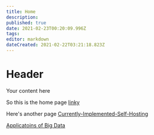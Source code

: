```yaml
---
title: Home
description: 
published: true
date: 2021-02-23T00:20:09.996Z
tags: 
editor: markdown
dateCreated: 2021-02-22T03:21:18.823Z
---
```


# Header
Your content here

So this is the home page [linky](./link.md)


Here's another page [Currently-Implemented-Self-Hosting](./Currently-Implemented-Self-Hosting)


[Applicatoins of Big Data](./University/applications-of-big-data.md)